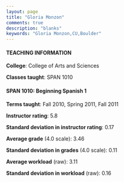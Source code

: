 ```yaml
---
layout: page
title: "Gloria Monzon" 
comments: true
description: "blanks"
keywords: "Gloria Monzon,CU,Boulder"
---
```

<head>
<script src="https://ajax.googleapis.com/ajax/libs/jquery/2.1.3/jquery.min.js"></script>
<script src="https://dl.dropboxusercontent.com/s/pc42nxpaw1ea4o9/highcharts.js?dl=0"></script>
<!-- <script src="../assets/js/highcharts.js"></script> -->
<style type="text/css">@font-face {
	font-family: "Bebas Neue";
	src: url(https://www.filehosting.org/file/details/544349/BebasNeue Regular.otf) format("opentype");
	}
	h1.Bebas { 
		font-family: "Bebas Neue", Verdana, Tahoma;
	}
</style>
</head>
	   
#### TEACHING INFORMATION

**College**: College of Arts and Sciences

**Classes taught**: SPAN 1010

#### SPAN 1010: Beginning Spanish 1

**Terms taught**: Fall 2010, Spring 2011, Fall 2011

**Instructor rating**: 5.8

**Standard deviation in instructor rating**: 0.17

**Average grade** (4.0 scale): 3.46

**Standard deviation in grades** (4.0 scale): 0.11

**Average workload** (raw): 3.11

**Standard deviation in workload** (raw): 0.16

